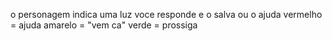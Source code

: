 o personagem indica uma luz voce responde e o salva ou o ajuda
vermelho = ajuda
amarelo = "vem ca"
verde = prossiga